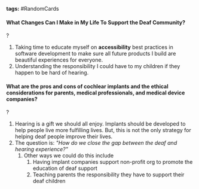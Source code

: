 
**tags:** #RandomCards 

#### What Changes Can I Make in My Life To Support the Deaf Community?
?
1. Taking time to educate myself on **accessibility** best practices in software development to make sure all future products I build are beautiful experiences for everyone. 
2. Understanding the responsibility I could have to my children if they happen to be hard of hearing. 

#### What are the pros and cons of cochlear implants and the ethical considerations for parents, medical professionals, and medical device companies?
?
1. Hearing is a gift we should all enjoy. Implants should be developed to help people live more fulfilling lives. But, this is not the only strategy for helping deaf people improve their lives. 
2. The question is: *"How do we close the gap between the deaf and hearing experience?"* 
	1. Other ways we could do this include
		1. Having implant companies support non-profit org to promote the education of deaf support
		2. Teaching parents the responsibility they have to support their deaf children



